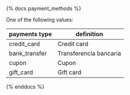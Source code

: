 {% docs payment_methods %}
	
One of the following values: 

| payments type  | definition                                       |
|----------------|--------------------------------------------------|
| credit_card    | Credit card                                      |
| bank_transfer  | Transferencia bancaria                           |
| cupon          | Cupon                                            |
| gift_card      | Gift card                                        |


{% enddocs %}